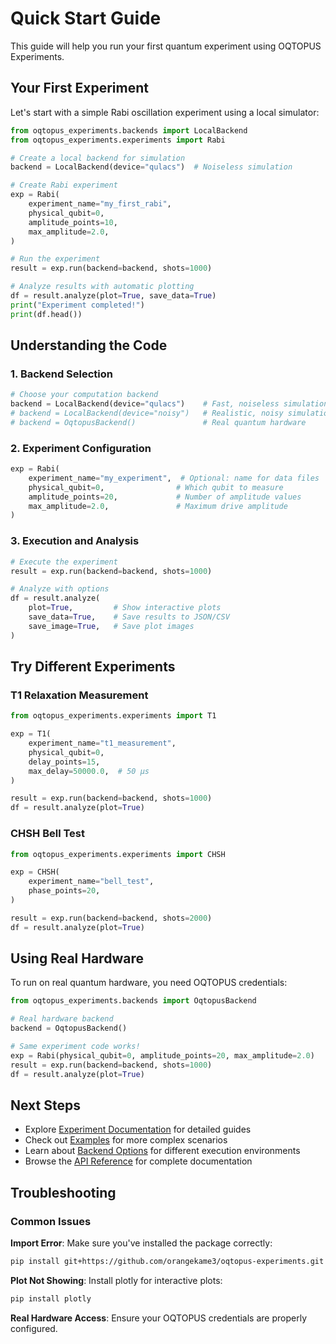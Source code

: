 # Quick Start Guide

This guide will help you run your first quantum experiment using OQTOPUS Experiments.

## Your First Experiment

Let's start with a simple Rabi oscillation experiment using a local simulator:

```python
from oqtopus_experiments.backends import LocalBackend
from oqtopus_experiments.experiments import Rabi

# Create a local backend for simulation
backend = LocalBackend(device="qulacs")  # Noiseless simulation

# Create Rabi experiment
exp = Rabi(
    experiment_name="my_first_rabi",
    physical_qubit=0,
    amplitude_points=10,
    max_amplitude=2.0,
)

# Run the experiment
result = exp.run(backend=backend, shots=1000)

# Analyze results with automatic plotting
df = result.analyze(plot=True, save_data=True)
print("Experiment completed!")
print(df.head())
```

## Understanding the Code

### 1. Backend Selection

```python
# Choose your computation backend
backend = LocalBackend(device="qulacs")    # Fast, noiseless simulation
# backend = LocalBackend(device="noisy")   # Realistic, noisy simulation  
# backend = OqtopusBackend()               # Real quantum hardware
```

### 2. Experiment Configuration

```python
exp = Rabi(
    experiment_name="my_experiment",  # Optional: name for data files
    physical_qubit=0,                # Which qubit to measure
    amplitude_points=20,             # Number of amplitude values
    max_amplitude=2.0,               # Maximum drive amplitude
)
```

### 3. Execution and Analysis

```python
# Execute the experiment
result = exp.run(backend=backend, shots=1000)

# Analyze with options
df = result.analyze(
    plot=True,         # Show interactive plots
    save_data=True,    # Save results to JSON/CSV
    save_image=True,   # Save plot images
)
```

## Try Different Experiments

### T1 Relaxation Measurement

```python
from oqtopus_experiments.experiments import T1

exp = T1(
    experiment_name="t1_measurement",
    physical_qubit=0,
    delay_points=15,
    max_delay=50000.0,  # 50 μs
)

result = exp.run(backend=backend, shots=1000)
df = result.analyze(plot=True)
```

### CHSH Bell Test

```python
from oqtopus_experiments.experiments import CHSH

exp = CHSH(
    experiment_name="bell_test",
    phase_points=20,
)

result = exp.run(backend=backend, shots=2000)
df = result.analyze(plot=True)
```

## Using Real Hardware

To run on real quantum hardware, you need OQTOPUS credentials:

```python
from oqtopus_experiments.backends import OqtopusBackend

# Real hardware backend
backend = OqtopusBackend()

# Same experiment code works!
exp = Rabi(physical_qubit=0, amplitude_points=20, max_amplitude=2.0)
result = exp.run(backend=backend, shots=1000)
df = result.analyze(plot=True)
```

## Next Steps

- Explore [Experiment Documentation](../experiments/index.md) for detailed guides
- Check out [Examples](../examples/index.md) for more complex scenarios
- Learn about [Backend Options](../backends/index.md) for different execution environments
- Browse the [API Reference](../reference/SUMMARY.md) for complete documentation

## Troubleshooting

### Common Issues

**Import Error**: Make sure you've installed the package correctly:
```bash
pip install git+https://github.com/orangekame3/oqtopus-experiments.git
```

**Plot Not Showing**: Install plotly for interactive plots:
```bash
pip install plotly
```

**Real Hardware Access**: Ensure your OQTOPUS credentials are properly configured.